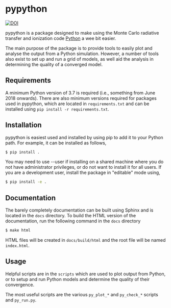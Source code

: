 # pypython

[![DOI](https://zenodo.org/badge/210153582.svg)](https://zenodo.org/badge/latestdoi/210153582)

pypython is a package designed to make using the Monte Carlo radiative 
transfer and ionization code [Python](https://github.com/agnwinds/python) a wee 
bit easier. 

The main purpose of the package is to provide tools to easily plot and analyse
the output from a Python simulation. However, a number of tools also exist to
set up and run a grid of models, as well aid the analysis in determining the
quality of a converged model.

## Requirements

A minimum Python version of 3.7 is required (i.e., something from June 2018 onwards).
There are also minimum versions required for packages used in pypython, which
are located in `requirements.txt` and can be installed using `pip install -r requirements.txt`.

## Installation

pypython is easiest used and installed by using pip to add it to your Python path.
For example, it can be  installed as follows,

```bash
$ pip install .
```

You may need to use --user if installing on a shared machine where you do not
have administrator privileges, or do not want to install it for all users. If
you are a development user, install the package in "editable" mode using,

```bash
$ pip install -e .
```

## Documentation

The barely completely documentation can be built using Sphinx and is located
in the `docs` directory. To build the HTML version of the documentation,
run the following command in the `docs` directory

```bash
$ make html
```

HTML files will be created in `docs/build/html` and the root 
file will be named `index.html`.

## Usage

Helpful scripts are in the `scripts` which are used to plot output from Python,
or to setup and run Python models and determine the quality of their convergence.

The most useful scripts are the various `py_plot_*` and `py_check_*` scripts 
and `py_run.py`.
